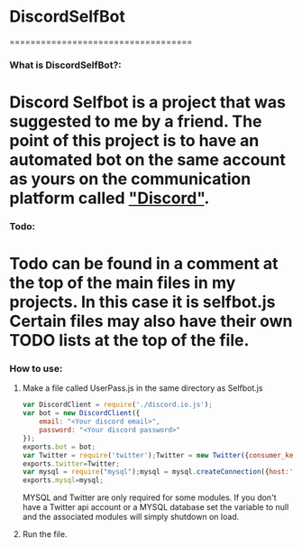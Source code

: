 # DiscordSelfBot
===================================
### What is DiscordSelfBot?:
 Discord Selfbot is a project that was suggested to me by a friend. The point of this project is to have an automated bot on the same account as yours on the communication platform called ["Discord"](https://discordapp.com/).
===================================
### Todo: 
 Todo can be found in a comment at the top of the main files in my projects. In this case it is selfbot.js
 Certain files may also have their own TODO lists at the top of the file.
===================================
### How to use:
1. Make a file called UserPass.js in the same directory as Selfbot.js

	```javascript 
	var DiscordClient = require('./discord.io.js');
	var bot = new DiscordClient({
		email: "<Your discord email>",
		password: "<Your discord password>"
	});
	exports.bot = bot;
	var Twitter = require('twitter');Twitter = new Twitter({consumer_key: '<twitter:conskey>',consumer_secret: '<twitter:consec>',access_token_key: '<twitter:accesskey>',access_token_secret: '<twitter:accessec>'});
	exports.twitter=Twitter;
	var mysql = require("mysql");mysql = mysql.createConnection({host:'<mysqldb:host>',user:'<mysqldb:user>',password:'<mysqldb:pass>',database:'<mysqldb:database'});mysql.connect();
	exports.mysql=mysql;
	```

	MYSQL and Twitter are only required for some modules.
	If you don't have a Twitter api account or a MYSQL database set the variable to null and the associated modules will simply shutdown on load.

2. Run the file.